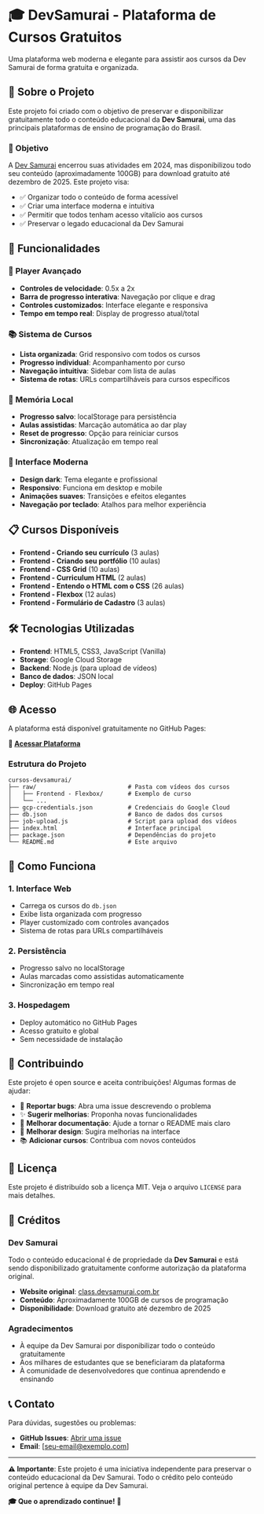 # 🎓 DevSamurai - Plataforma de Cursos Gratuitos

Uma plataforma web moderna e elegante para assistir aos cursos da Dev Samurai de forma gratuita e organizada.

## 📖 Sobre o Projeto

Este projeto foi criado com o objetivo de preservar e disponibilizar gratuitamente todo o conteúdo educacional da **Dev Samurai**, uma das principais plataformas de ensino de programação do Brasil.

### 🎯 Objetivo

A [Dev Samurai](https://class.devsamurai.com.br/) encerrou suas atividades em 2024, mas disponibilizou todo seu conteúdo (aproximadamente 100GB) para download gratuito até dezembro de 2025. Este projeto visa:

- ✅ Organizar todo o conteúdo de forma acessível
- ✅ Criar uma interface moderna e intuitiva
- ✅ Permitir que todos tenham acesso vitalício aos cursos
- ✅ Preservar o legado educacional da Dev Samurai

## 🚀 Funcionalidades

### 🎥 Player Avançado
- **Controles de velocidade**: 0.5x a 2x
- **Barra de progresso interativa**: Navegação por clique e drag
- **Controles customizados**: Interface elegante e responsiva
- **Tempo em tempo real**: Display de progresso atual/total

### 📚 Sistema de Cursos
- **Lista organizada**: Grid responsivo com todos os cursos
- **Progresso individual**: Acompanhamento por curso
- **Navegação intuitiva**: Sidebar com lista de aulas
- **Sistema de rotas**: URLs compartilháveis para cursos específicos

### 💾 Memória Local
- **Progresso salvo**: localStorage para persistência
- **Aulas assistidas**: Marcação automática ao dar play
- **Reset de progresso**: Opção para reiniciar cursos
- **Sincronização**: Atualização em tempo real

### 🎨 Interface Moderna
- **Design dark**: Tema elegante e profissional
- **Responsivo**: Funciona em desktop e mobile
- **Animações suaves**: Transições e efeitos elegantes
- **Navegação por teclado**: Atalhos para melhor experiência

## 📋 Cursos Disponíveis

- **Frontend - Criando seu currículo** (3 aulas)
- **Frontend - Criando seu portfólio** (10 aulas)
- **Frontend - CSS Grid** (10 aulas)
- **Frontend - Curriculum HTML** (2 aulas)
- **Frontend - Entendo o HTML com o CSS** (26 aulas)
- **Frontend - Flexbox** (12 aulas)
- **Frontend - Formulário de Cadastro** (3 aulas)

## 🛠️ Tecnologias Utilizadas

- **Frontend**: HTML5, CSS3, JavaScript (Vanilla)
- **Storage**: Google Cloud Storage
- **Backend**: Node.js (para upload de vídeos)
- **Banco de dados**: JSON local
- **Deploy**: GitHub Pages

## 🌐 Acesso

A plataforma está disponível gratuitamente no GitHub Pages:

**🔗 [Acessar Plataforma](https://seu-usuario.github.io/cursos-devsamurai/)**

### Estrutura do Projeto

```
cursos-devsamurai/
├── raw/                          # Pasta com vídeos dos cursos
│   ├── Frontend - Flexbox/       # Exemplo de curso
│   └── ...
├── gcp-credentials.json          # Credenciais do Google Cloud
├── db.json                       # Banco de dados dos cursos
├── job-upload.js                 # Script para upload dos vídeos
├── index.html                    # Interface principal
├── package.json                  # Dependências do projeto
└── README.md                     # Este arquivo
```

## 🎯 Como Funciona

### 1. Interface Web
- Carrega os cursos do `db.json`
- Exibe lista organizada com progresso
- Player customizado com controles avançados
- Sistema de rotas para URLs compartilháveis

### 2. Persistência
- Progresso salvo no localStorage
- Aulas marcadas como assistidas automaticamente
- Sincronização em tempo real

### 3. Hospedagem
- Deploy automático no GitHub Pages
- Acesso gratuito e global
- Sem necessidade de instalação

## 🤝 Contribuindo

Este projeto é open source e aceita contribuições! Algumas formas de ajudar:

- 🐛 **Reportar bugs**: Abra uma issue descrevendo o problema
- ✨ **Sugerir melhorias**: Proponha novas funcionalidades
- 📝 **Melhorar documentação**: Ajude a tornar o README mais claro
- 🎨 **Melhorar design**: Sugira melhorias na interface
- 📚 **Adicionar cursos**: Contribua com novos conteúdos

## 📄 Licença

Este projeto é distribuído sob a licença MIT. Veja o arquivo `LICENSE` para mais detalhes.

## 🙏 Créditos

### Dev Samurai
Todo o conteúdo educacional é de propriedade da **Dev Samurai** e está sendo disponibilizado gratuitamente conforme autorização da plataforma original.

- **Website original**: [class.devsamurai.com.br](https://class.devsamurai.com.br/)
- **Conteúdo**: Aproximadamente 100GB de cursos de programação
- **Disponibilidade**: Download gratuito até dezembro de 2025

### Agradecimentos
- À equipe da Dev Samurai por disponibilizar todo o conteúdo gratuitamente
- Aos milhares de estudantes que se beneficiaram da plataforma
- À comunidade de desenvolvedores que continua aprendendo e ensinando

## 📞 Contato

Para dúvidas, sugestões ou problemas:

- **GitHub Issues**: [Abrir uma issue](https://github.com/seu-usuario/cursos-devsamurai/issues)
- **Email**: [seu-email@exemplo.com]

---

**⚠️ Importante**: Este projeto é uma iniciativa independente para preservar o conteúdo educacional da Dev Samurai. Todo o crédito pelo conteúdo original pertence à equipe da Dev Samurai.

**🎓 Que o aprendizado continue!** 🚀